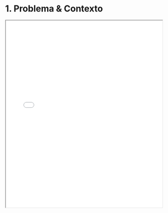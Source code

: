 # 1. Problema & Contexto

<iframe src="./pdfs/Problema_Contexto.pdf" width="100%" height="600"></iframe>
